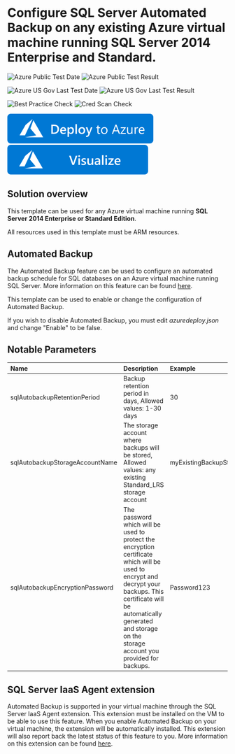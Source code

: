 # Configure SQL Server Automated Backup on any existing Azure virtual machine running SQL Server 2014 Enterprise and Standard.

![Azure Public Test Date](https://azurequickstartsservice.blob.core.windows.net/badges/101-vm-sql-existing-autobackup-update/PublicLastTestDate.svg)
![Azure Public Test Result](https://azurequickstartsservice.blob.core.windows.net/badges/101-vm-sql-existing-autobackup-update/PublicDeployment.svg)

![Azure US Gov Last Test Date](https://azurequickstartsservice.blob.core.windows.net/badges/101-vm-sql-existing-autobackup-update/FairfaxLastTestDate.svg)
![Azure US Gov Last Test Result](https://azurequickstartsservice.blob.core.windows.net/badges/101-vm-sql-existing-autobackup-update/FairfaxDeployment.svg)

![Best Practice Check](https://azurequickstartsservice.blob.core.windows.net/badges/101-vm-sql-existing-autobackup-update/BestPracticeResult.svg)
![Cred Scan Check](https://azurequickstartsservice.blob.core.windows.net/badges/101-vm-sql-existing-autobackup-update/CredScanResult.svg)

[![Deploy To Azure](https://raw.githubusercontent.com/Azure/azure-quickstart-templates/master/1-CONTRIBUTION-GUIDE/images/deploytoazure.svg?sanitize=true)](https://portal.azure.com/#create/Microsoft.Template/uri/https%3A%2F%2Fraw.githubusercontent.com%2FAzure%2Fazure-quickstart-templates%2Fmaster%2F101-vm-sql-existing-autobackup-update%2Fazuredeploy.json)
[![Visualize](https://raw.githubusercontent.com/Azure/azure-quickstart-templates/master/1-CONTRIBUTION-GUIDE/images/visualizebutton.svg?sanitize=true)](http://armviz.io/#/?load=https%3A%2F%2Fraw.githubusercontent.com%2FAzure%2Fazure-quickstart-templates%2Fmaster%2F101-vm-sql-existing-autobackup-update%2Fazuredeploy.json)

## Solution overview

This template can be used for any Azure virtual machine running **SQL Server
2014 Enterprise or Standard Edition**.

All resources used in this template must be ARM resources.

## Automated Backup

The Automated Backup feature can be used to configure an automated backup
schedule for SQL databases on an Azure virtual machine running SQL Server. More
information on this feature can be found
[here](https://azure.microsoft.com/en-us/documentation/articles/virtual-machines-windows-sql-automated-backup/).

This template can be used to enable or change the configuration of Automated
Backup.

If you wish to disable Automated Backup, you must edit _azuredeploy.json_ and
change "Enable" to be false.

## Notable Parameters

| Name                            | Description                                                                                                                                                                                                                                 | Example                           |
| :------------------------------ | :------------------------------------------------------------------------------------------------------------------------------------------------------------------------------------------------------------------------------------------ | :-------------------------------- |
| sqlAutobackupRetentionPeriod    | Backup retention period in days, Allowed values: 1-30 days                                                                                                                                                                                  | 30                                |
| sqlAutobackupStorageAccountName | The storage account where backups will be stored, Allowed values: any existing Standard_LRS storage account                                                                                                                                 | myExistingBackupStoragAccountName |
| sqlAutobackupEncryptionPassword | The password which will be used to protect the encryption certificate which will be used to encrypt and decrypt your backups. This certificate will be automatically generated and storage on the storage account you provided for backups. | Password123                       |

## SQL Server IaaS Agent extension

Automated Backup is supported in your virtual machine through the SQL Server
IaaS Agent extension. This extension must be installed on the VM to be able to
use this feature. When you enable Automated Backup on your virtual machine, the
extension will be automatically installed. This extension will also report back
the latest status of this feature to you. More information on this extension can
be found
[here](https://azure.microsoft.com/en-us/documentation/articles/virtual-machines-windows-sql-server-agent-extension/).
